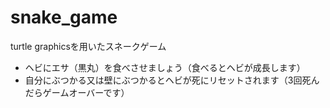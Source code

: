 # snake_game
turtle graphicsを用いたスネークゲーム
* ヘビにエサ（黒丸）を食べさせましょう（食べるとヘビが成長します）
* 自分にぶつかる又は壁にぶつかるとヘビが死にリセットされます（3回死んだらゲームオーバーです）

